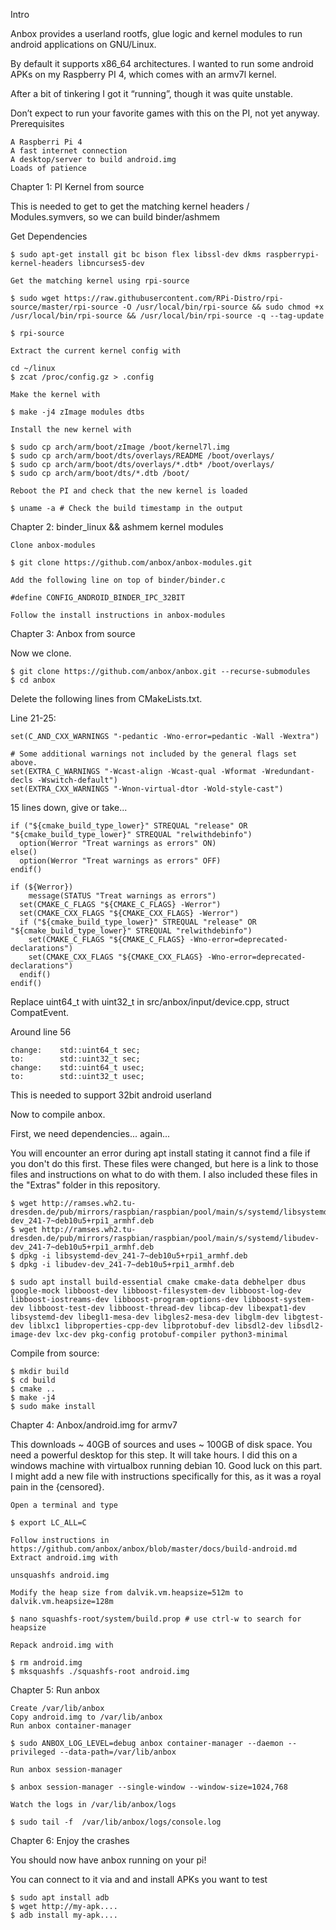 
Intro

Anbox provides a userland rootfs, glue logic and kernel modules to run android applications on GNU/Linux.

By default it supports x86_64 architectures. I wanted to run some android APKs on my Raspberry PI 4, which comes with an armv7l kernel.

After a bit of tinkering I got it “running”, though it was quite unstable.

Don’t expect to run your favorite games with this on the PI, not yet anyway.
Prerequisites

    A Raspberri Pi 4
    A fast internet connection
    A desktop/server to build android.img
    Loads of patience

Chapter 1: PI Kernel from source

This is needed to get to get the matching kernel headers / Modules.symvers, so we can build binder/ashmem

Get Dependencies

    $ sudo apt-get install git bc bison flex libssl-dev dkms raspberrypi-kernel-headers libncurses5-dev

    Get the matching kernel using rpi-source

    $ sudo wget https://raw.githubusercontent.com/RPi-Distro/rpi-source/master/rpi-source -O /usr/local/bin/rpi-source && sudo chmod +x /usr/local/bin/rpi-source && /usr/local/bin/rpi-source -q --tag-update
    
    $ rpi-source

    Extract the current kernel config with

    cd ~/linux
    $ zcat /proc/config.gz > .config

    Make the kernel with

    $ make -j4 zImage modules dtbs

    Install the new kernel with

    $ sudo cp arch/arm/boot/zImage /boot/kernel7l.img
    $ sudo cp arch/arm/boot/dts/overlays/README /boot/overlays/
    $ sudo cp arch/arm/boot/dts/overlays/*.dtb* /boot/overlays/
    $ sudo cp arch/arm/boot/dts/*.dtb /boot/

    Reboot the PI and check that the new kernel is loaded

    $ uname -a # Check the build timestamp in the output

Chapter 2: binder_linux && ashmem kernel modules

    Clone anbox-modules
    
    $ git clone https://github.com/anbox/anbox-modules.git
    
    Add the following line on top of binder/binder.c

    #define CONFIG_ANDROID_BINDER_IPC_32BIT

    Follow the install instructions in anbox-modules

Chapter 3: Anbox from source

Now we clone.

    $ git clone https://github.com/anbox/anbox.git --recurse-submodules
    $ cd anbox

Delete the following lines from CMakeLists.txt.

Line 21-25:

    set(C_AND_CXX_WARNINGS "-pedantic -Wno-error=pedantic -Wall -Wextra")

    # Some additional warnings not included by the general flags set above.
    set(EXTRA_C_WARNINGS "-Wcast-align -Wcast-qual -Wformat -Wredundant-decls -Wswitch-default")
    set(EXTRA_CXX_WARNINGS "-Wnon-virtual-dtor -Wold-style-cast")

15 lines down, give or take...

    if ("${cmake_build_type_lower}" STREQUAL "release" OR "${cmake_build_type_lower}" STREQUAL "relwithdebinfo")
      option(Werror "Treat warnings as errors" ON)
    else()
      option(Werror "Treat warnings as errors" OFF)
    endif()

    if (${Werror})
        message(STATUS "Treat warnings as errors")
      set(CMAKE_C_FLAGS "${CMAKE_C_FLAGS} -Werror")
      set(CMAKE_CXX_FLAGS "${CMAKE_CXX_FLAGS} -Werror")
      if ("${cmake_build_type_lower}" STREQUAL "release" OR "${cmake_build_type_lower}" STREQUAL "relwithdebinfo")
        set(CMAKE_C_FLAGS "${CMAKE_C_FLAGS} -Wno-error=deprecated-declarations")
        set(CMAKE_CXX_FLAGS "${CMAKE_CXX_FLAGS} -Wno-error=deprecated-declarations")
      endif()
    endif()

Replace uint64_t with uint32_t in src/anbox/input/device.cpp, struct CompatEvent.

Around line 56

    change:    std::uint64_t sec;
    to:        std::uint32_t sec;
    change:    std::uint64_t usec;
    to:        std::uint32_t usec;

This is needed to support 32bit android userland

Now to compile anbox.

   First, we need dependencies... again...

You will encounter an error during apt install stating it cannot find a file if you don't do this first. These files were changed, but here is a link to those files and instructions on what to do with them. I also included these files in the "Extras" folder in this repository.

    $ wget http://ramses.wh2.tu-dresden.de/pub/mirrors/raspbian/raspbian/pool/main/s/systemd/libsystemd-dev_241-7~deb10u5+rpi1_armhf.deb
    $ wget http://ramses.wh2.tu-dresden.de/pub/mirrors/raspbian/raspbian/pool/main/s/systemd/libudev-dev_241-7~deb10u5+rpi1_armhf.deb
    $ dpkg -i libsystemd-dev_241-7~deb10u5+rpi1_armhf.deb
    $ dpkg -i libudev-dev_241-7~deb10u5+rpi1_armhf.deb

    $ sudo apt install build-essential cmake cmake-data debhelper dbus google-mock libboost-dev libboost-filesystem-dev libboost-log-dev libboost-iostreams-dev libboost-program-options-dev libboost-system-dev libboost-test-dev libboost-thread-dev libcap-dev libexpat1-dev libsystemd-dev libegl1-mesa-dev libgles2-mesa-dev libglm-dev libgtest-dev liblxc1 libproperties-cpp-dev libprotobuf-dev libsdl2-dev libsdl2-image-dev lxc-dev pkg-config protobuf-compiler python3-minimal
    
Compile from source:

    $ mkdir build
    $ cd build
    $ cmake ..
    $ make -j4
    $ sudo make install

Chapter 4: Anbox/android.img for armv7

This downloads ~ 40GB of sources and uses ~ 100GB of disk space. You need a powerful desktop for this step. It will take hours.
I did this on a windows machine with virtualbox running debian 10. Good luck on this part. I might add a new file with instructions specifically for this, as it was a royal pain in the {censored}.

    Open a terminal and type

    $ export LC_ALL=C

    Follow instructions in https://github.com/anbox/anbox/blob/master/docs/build-android.md
    Extract android.img with

    unsquashfs android.img

    Modify the heap size from dalvik.vm.heapsize=512m to dalvik.vm.heapsize=128m

    $ nano squashfs-root/system/build.prop # use ctrl-w to search for heapsize

    Repack android.img with

    $ rm android.img
    $ mksquashfs ./squashfs-root android.img

Chapter 5: Run anbox

    Create /var/lib/anbox
    Copy android.img to /var/lib/anbox
    Run anbox container-manager

    $ sudo ANBOX_LOG_LEVEL=debug anbox container-manager --daemon --privileged --data-path=/var/lib/anbox

    Run anbox session-manager

    $ anbox session-manager --single-window --window-size=1024,768

    Watch the logs in /var/lib/anbox/logs

    $ sudo tail -f  /var/lib/anbox/logs/console.log 

Chapter 6: Enjoy the crashes

You should now have anbox running on your pi!

You can connect to it via and and install APKs you want to test

    $ sudo apt install adb
    $ wget http://my-apk....
    $ adb install my-apk....

